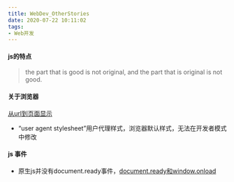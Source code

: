 ```yaml
---
title: WebDev_OtherStories
date: 2020-07-22 10:11:02
tags:
- Web开发
---
```

#### js的特点
> the part that is good is not original, and the part that is original is not good.

#### 关于浏览器
[从url到页面显示](https://juejin.im/post/5aa5cb846fb9a028e25d2fb1)

+ “user agent stylesheet”用户代理样式，浏览器默认样式，无法在开发者模式中修改

#### js 事件

+ 原生js并没有document.ready事件，[document.ready和window.onload](https://segmentfault.com/a/1190000016574288)